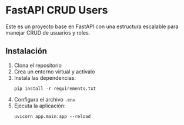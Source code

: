 # FastAPI CRUD Users

Este es un proyecto base en FastAPI con una estructura escalable para manejar CRUD de usuarios y roles.

## Instalación

1. Clona el repositorio
2. Crea un entorno virtual y actívalo
3. Instala las dependencias:
   ```
   pip install -r requirements.txt
   ```
4. Configura el archivo `.env`
5. Ejecuta la aplicación:
   ```
   uvicorn app.main:app --reload
   ```
